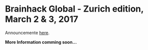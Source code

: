 # Brainhack Global - Zurich edition, March 2 & 3, 2017

Announcemente [here](https://docs.google.com/document/d/1GP-MV8_uPUoXAg6-qaaTVIUXjmTCAzvVwGjGEvAmSpw/edit).

**More Information comming soon...**